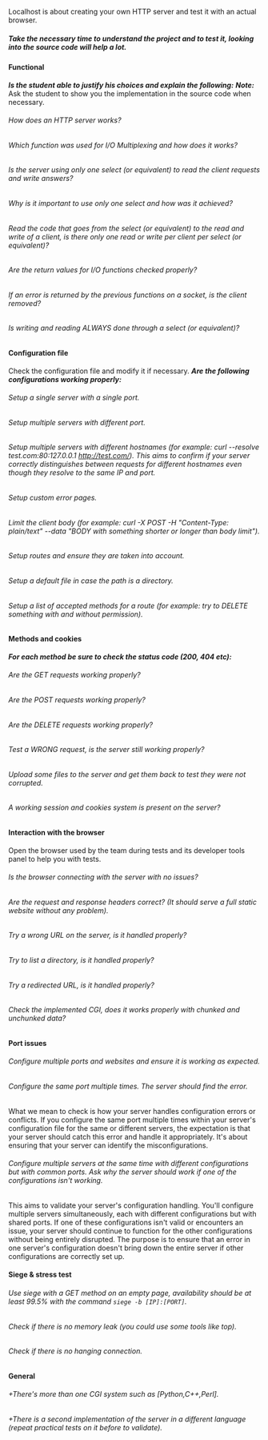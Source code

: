 Localhost is about creating your own HTTP server and test it with an actual browser.

##### Take the necessary time to understand the project and to test it, looking into the source code will help a lot.

#### Functional

**_Is the student able to justify his choices and explain the following:_**
**_Note:_** Ask the student to show you the implementation in the source code when necessary.

###### How does an HTTP server works?

###### Which function was used for I/O Multiplexing and how does it works?

###### Is the server using only one select (or equivalent) to read the client requests and write answers?

###### Why is it important to use only one select and how was it achieved?

###### Read the code that goes from the select (or equivalent) to the read and write of a client, is there only one read or write per client per select (or equivalent)?

###### Are the return values for I/O functions checked properly?

###### If an error is returned by the previous functions on a socket, is the client removed?

###### Is writing and reading ALWAYS done through a select (or equivalent)?

#### Configuration file

Check the configuration file and modify it if necessary.
**_Are the following configurations working properly:_**

###### Setup a single server with a single port.

###### Setup multiple servers with different port.

###### Setup multiple servers with different hostnames (for example: curl --resolve test.com:80:127.0.0.1 http://test.com/). This aims to confirm if your server correctly distinguishes between requests for different hostnames even though they resolve to the same IP and port.

###### Setup custom error pages.

###### Limit the client body (for example: curl -X POST -H "Content-Type: plain/text" --data "BODY with something shorter or longer than body limit").

###### Setup routes and ensure they are taken into account.

###### Setup a default file in case the path is a directory.

###### Setup a list of accepted methods for a route (for example: try to DELETE something with and without permission).

#### Methods and cookies

**_For each method be sure to check the status code (200, 404 etc):_**

###### Are the GET requests working properly?

###### Are the POST requests working properly?

###### Are the DELETE requests working properly?

###### Test a WRONG request, is the server still working properly?

###### Upload some files to the server and get them back to test they were not corrupted.

###### A working session and cookies system is present on the server?

#### Interaction with the browser

Open the browser used by the team during tests and its developer tools panel to help you with tests.

###### Is the browser connecting with the server with no issues?

###### Are the request and response headers correct? (It should serve a full static website without any problem).

###### Try a wrong URL on the server, is it handled properly?

###### Try to list a directory, is it handled properly?

###### Try a redirected URL, is it handled properly?

###### Check the implemented CGI, does it works properly with chunked and unchunked data?

#### Port issues

###### Configure multiple ports and websites and ensure it is working as expected.

###### Configure the same port multiple times. The server should find the error.

What we mean to check is how your server handles configuration errors or conflicts. If you configure the same port multiple times within your server's configuration file for the same or different servers, the expectation is that your server should catch this error and handle it appropriately. It's about ensuring that your server can identify the misconfigurations.

###### Configure multiple servers at the same time with different configurations but with common ports. Ask why the server should work if one of the configurations isn't working.

This aims to validate your server's configuration handling.
You'll configure multiple servers simultaneously, each with different configurations but with shared ports. If one of these configurations isn't valid or encounters an issue, your server should continue to function for the other configurations without being entirely disrupted. The purpose is to ensure that an error in one server's configuration doesn't bring down the entire server if other configurations are correctly set up.

#### Siege & stress test

###### Use siege with a GET method on an empty page, availability should be at least 99.5% with the command `siege -b [IP]:[PORT]`.

###### Check if there is no memory leak (you could use some tools like top).

###### Check if there is no hanging connection.

#### General

###### +There's more than one CGI system such as [Python,C++,Perl].

###### +There is a second implementation of the server in a different language (repeat practical tests on it before to validate).